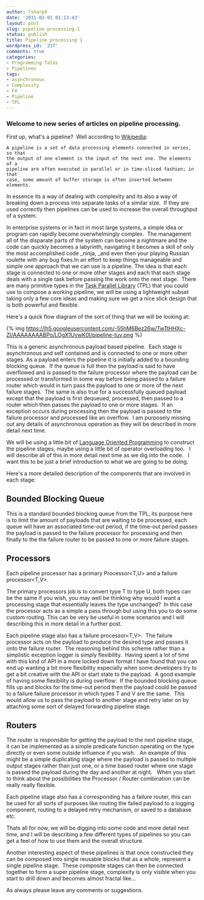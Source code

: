 ```yaml
---
author: 7sharp9
date: '2011-02-01 01:13:43'
layout: post
slug: pipeline-processing-1
status: publish
title: Pipeline processing 1
wordpress_id: '237'
comments: true
categories:
- Programming Tales
- Pipelines
tags:
- asynchronous
- Complexity
- F#
- Pipeline
- TPL
---
```


### Welcome to new series of articles on pipeline processing.

First up, what's a pipeline?  Well according to [Wikipedia](http://en.wikipedia.org/wiki/Pipeline_(computing)):

    A pipeline is a set of data processing elements connected in series, so that
    the output of one element is the input of the next one. The elements of a
    pipeline are often executed in parallel or in time-sliced fashion; in that
    case, some amount of buffer storage is often inserted between elements.  

In essence its a way of dealing with complexity and its also a way of breaking
down a process into separate tasks of a similar size.  If they are used
correctly then pipelines can be used to increase the overall throughput of a
system.<!-- more -->

In enterprise systems or in fact in most large systems, a simple idea or
program can rapidly become overwhelmingly complex.  The management all of the
disparate parts of the system can become a nightmare and the code can quickly
becomes a labyrinth, navigating it becomes a skill of only the most
accomplished code _ninja, _and even then your playing Russian roulette with
any bug fixes.In an effort to keep things manageable and simple one approach
that we can use is a pipeline. The idea is that each stage is connected to one
or more other stages and each that each stage deals with a single task before
passing the work onto the next stage.  There are many primitive types in the
[Task Parallel Library](http://msdn.microsoft.com/en-us/library/dd460717.aspx)
(TPL) that you could use to compose a working pipeline, we will be using a
lightweight subset taking only a few core ideas and making sure we get a nice
slick design that is both powerful and flexible.

Here's a quick flow diagram of the sort of thing that we will be looking at:

{% img https://lh5.googleusercontent.com/-55hM6Bez26w/TwTtHHXc-ZI/AAAAAAAABPo/LOgX1UywK0I/pipeline-tuv.png %}

This is a generic asynchronous payload based pipeline.  Each stage is
asynchronous and self contained and is connected to one or more other stages.
As a payload enters the pipeline it is initially added to a bounding blocking
queue.  If the queue is full then the payload is said to have overflowed and
is passed to the failure processor where the payload can be processed or
transformed in some way before being passed to a failure router which would in
turn pass the payload to one or more of the next failure stages.  The same is
also true for a successfully queued payload except that the payload is first
dequeued, processed, then passed to a router which then passes the payload to
one or more stages.  If an exception occurs during processing then the payload
is passed to the failure processor and processed like an overflow.  I am
purposely missing out any details of asynchronous operation as they will be
described in more detail next time.

We will be using a little bit of [Language Oriented Programming](http://tomasp.net/blog/fsharp-iv-lang.aspx) 
to construct the pipeline stages, maybe using a little bit of operator overloading too.  
I will describe all of this in more detail next time as we dig into the code.  
I want this to be just a brief introduction to what we are going to be doing.

Here's a more detailed description of the components that are involved in each
stage:

## Bounded Blocking Queue

This is a standard bounded blocking queue from the TPL, its purpose here is to
limit the amount of payloads that are waiting to be processed, each queue will
have an associated time-out period, if the time-out period passes the payload
is passed to the failure processor for processing and then finally to the the
failure router to be passed to one or more failure stages.

## Processors

Each pipeline processor has a primary Processor<T,U> and a failure processor<T,V>.

The primary processors job is to convert type T to type U, both types can be
the same if you wish, you may well be thinking why would I want a processing
stage that essentially leaves the type unchanged?  In this case the processor
acts as a simple a pass through but using this you to do some custom routing.
This can be very be useful in some scenarios and I will describing this in
more detail in a further post.

Each pipeline stage also has a failure processor<T,V>.  The failure processor
acts on the payload to produce the desired type and passes it onto the failure
router.  The reasoning behind this scheme rather than a simplistic exception
logger is simply flexibility.  Having spent a lot of time with this kind of
API in a more locked down format I have found that you can end up wanting a
bit more flexibility especially when some developers try to get a bit creative
with the API or start state to the payload.  A good example of having some
flexibility is during overflow:  If the bounded blocking queue fills up and
blocks for the time-out period then the payload could be passed to a failure
failure processor in which types T and V are the same.  This would allow us to
pass the payload to another stage and retry later on by attaching some sort of
delayed forwarding pipeline stage.

## Routers

The router is responsible for getting the payload to the next pipeline stage,
it can be implemented as a simple predicate function operating on the type
directly or even some outside influence if you wish.   An example of this
might be a simple duplicating stage where the payload is passed to multiple
output stages rather than just one, or a time based router where one stage is
passed the payload during the day and another at night.   When you start to
think about the possibilities the Processor / Router combination can be really
really flexible.

Each pipeline stage also has a corresponding has a failure router, this can be
used for all sorts of purposes like routing the failed payload to a logging
component, routing to a delayed retry mechanism, or saved to a database etc.

Thats all for now, we will be digging into some code and more detail next
time, and I will be describing a few different types of pipelines so you can
get a feel of how to use them and the overall structure.

Another interesting aspect of these pipelines is that once constructed they
can be composed into single reusable blocks that as a whole, represent a
single pipeline stage.  These composite stages can then be connected together
to form a super pipeline stage, complexity is only visible when you start to
drill down and becomes almost fractal like...

As always please leave any comments or suggestions.